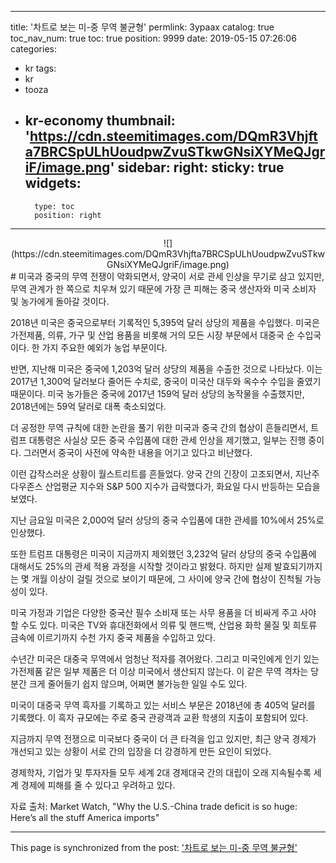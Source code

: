 
---
title: '차트로 보는 미-중 무역 불균형'
permlink: 3ypaax
catalog: true
toc_nav_num: true
toc: true
position: 9999
date: 2019-05-15 07:26:06
categories:
- kr
tags:
- kr
- tooza
- kr-economy
thumbnail: 'https://cdn.steemitimages.com/DQmR3Vhjfta7BRCSpULhUoudpwZvuSTkwGNsiXYMeQJgriF/image.png'
sidebar:
    right:
        sticky: true
widgets:
    -
        type: toc
        position: right
---


<center>
![](https://cdn.steemitimages.com/DQmR3Vhjfta7BRCSpULhUoudpwZvuSTkwGNsiXYMeQJgriF/image.png)
</center>
#
미국과 중국의 무역 전쟁이 악화되면서, 양국이 서로 관세 인상을 무기로 삼고 있지만, 무역 관계가 한 쪽으로 치우쳐 있기 때문에 가장 큰 피해는 중국 생산자와 미국 소비자 및 농가에게 돌아갈 것이다.​

2018년 미국은 중국으로부터 기록적인 5,395억 달러 상당의 제품을 수입했다. 미국은 가전제품, 의류, 가구 및 산업 용품을 비롯해 거의 모든 시장 부문에서 대중국 순 수입국이다. 한 가지 주요한 예외가 농업 부문이다.​

반면, 지난해 미국은 중국에 1,203억 달러 상당의 제품을 수출한 것으로 나타났다. 이는 2017년 1,300억 달러보다 줄어든 수치로, 중국이 미국산 대두와 옥수수 수입을 줄였기 때문이다. 미국 농가들은 중국에 2017년 159억 달러 상당의 농작물을 수출했지만, 2018년에는 59억 달러로 대폭 축소되었다.​

더 공정한 무역 규칙에 대한 논란을 풀기 위한 미국과 중국 간의 협상이 흔들리면서, 트럼프 대통령은 사실상 모든 중국 수입품에 대한 관세 인상을 제기했고, 일부는 진행 중이다. 그러면서 중국이 사전에 약속한 내용을 어기고 있다고 ​​비난했다.​

이런 갑작스러운 상황이 월스트리트를 흔들었다. 양국 간의 긴장이 고조되면서, 지난주 다우존스 산업평균 지수와 S&P 500 지수가 급락했다가, 화요일 다시 반등하는 모습을 보였다.​

지난 금요일 미국은 2,000억 달러 상당의 중국 수입품에 대한 관세를 10%에서 25%로 인상했다.​

또한 트럼프 대통령은 미국이 지금까지 제외했던 3,232억 달러 상당의 중국 수입품에 대해서도 25%의 관세 적용 과정을 시작할 것이라고 밝혔다. 하지만 실제 발효되기까지는 몇 개월 이상이 걸릴 것으로 보이기 때문에, 그 사이에 양국 간에 협상이 진척될 가능성이 있다.​

미국 가정과 기업은 다양한 중국산 필수 소비재 또는 사무 용품을 더 비싸게 주고 사야 할 수도 있다. 미국은 TV와 휴대전화에서 의류 및 핸드백, 산업용 화학 물질 및 희토류 금속에 이르기까지 수천 가지 중국 제품을 수입하고 있다.​

수년간 미국은 대중국 무역에서 엄청난 적자를 겪어왔다. 그리고 미국인에게 인기 있는 가전제품 같은 일부 제품은 더 이상 미국에서 생산되지 않는다. 이 같은 무역 격차는 당분간 크게 줄어들기 쉽지 않으며, 어쩌면 불가능한 일일 수도 있다.​

미국이 대중국 무역 흑자를 기록하고 있는 서비스 부문은 2018년에 총 405억 달러를 기록했다. 이 흑자 규모에는 주로 중국 관광객과 교환 학생의 지출이 포함되어 있다.​

지금까지 무역 전쟁으로 미국보다 중국이 더 큰 타격을 입고 있지만, 최근 양국 경제가 개선되고 있는 상황이 서로 간의 입장을 더 강경하게 만든 요인이 되었다.​

경제학자, 기업가 및 투자자들 모두 세계 2대 경제대국 간의 대립이 오래 지속될수록 세계 경제에 피해를 줄 수 있다고 우려하고 있다.​

자료 출처: Market Watch, "Why the U.S.-China trade deficit is so huge: Here’s all the stuff America imports"

- - -

This page is synchronized from the post: ['차트로 보는 미-중 무역 불균형'](https://steemit.com/@pius.pius/3ypaax)
